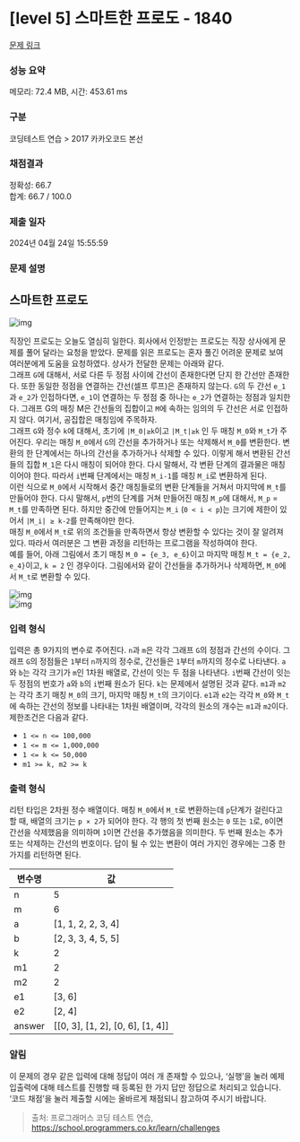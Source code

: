 # [level 5] 스마트한 프로도 - 1840 

[문제 링크](https://school.programmers.co.kr/learn/courses/30/lessons/1840) 

### 성능 요약

메모리: 72.4 MB, 시간: 453.61 ms

### 구분

코딩테스트 연습 > 2017 카카오코드 본선

### 채점결과

정확성: 66.7<br/>합계: 66.7 / 100.0

### 제출 일자

2024년 04월 24일 15:55:59

### 문제 설명

<h2>스마트한 프로도</h2>

<p><img src="https://t1.kakaocdn.net/codefestival/frodo1.png" title="" alt="img"></p>

<p>직장인 프로도는 오늘도 열심히 일한다. 회사에서 인정받는 프로도는 직장 상사에게 문제를 풀어 달라는 요청을 받았다. 문제를 읽은 프로도는 혼자 풀긴 어려운 문제로 보여 여러분에게 도움을 요청하였다. 상사가 전달한 문제는 아래와 같다.<br>
그래프 <code>G</code>에 대해서, 서로 다른 두 정점 사이에 간선이 존재한다면 단지 한 간선만 존재한다. 또한 동일한 정점을 연결하는 간선(셀프 루프)은 존재하지 않는다. <code>G</code>의 두 간선 <code>e_1</code>과 <code>e_2</code>가 인접하다면, <code>e_1</code>이 연결하는 두 정점 중 하나는 <code>e_2</code>가 연결하는 정점과 일치한다. 그래프 G의 매칭 M은 간선들의 집합이고 <code>M</code>에 속하는 임의의 두 간선은 서로 인접하지 않다. 여기서, 공집합은 매칭임에 주목하자.<br>
그래프 <code>G</code>와 정수 <code>k</code>에 대해서, 초기에 <code>|M_0|≥k</code>이고 <code>|M_t|≥k</code> 인 두 매칭 <code>M_0</code>와 <code>M_t</code>가 주어진다. 우리는 매칭 <code>M_0</code>에서 <code>G</code>의 간선을 추가하거나 또는 삭제해서 <code>M_0</code>를 변환한다. 변환의 한 단계에서는 하나의 간선을 추가하거나 삭제할 수 있다. 이렇게 해서 변환된 간선들의 집합 <code>M_1</code>은 다시 매칭이 되어야 한다. 다시 말해서, 각 변환 단계의 결과물은 매칭이어야 한다. 따라서 <code>i</code>번째 단계에서는 매칭 <code>M_i-1</code>를 매칭 <code>M_i</code>로 변환하게 된다.<br>
이런 식으로 <code>M_0</code>에서 시작해서 중간 매칭들로의 변환 단계들을 거쳐서 마지막에 <code>M_t</code>를 만들어야 한다. 다시 말해서, <code>p</code>번의 단계를 거쳐 만들어진 매칭 <code>M_p</code>에 대해서, <code>M_p</code> = <code>M_t</code>를 만족하면 된다. 하지만 중간에 만들어지는 <code>M_i</code> (<code>0 &lt; i &lt; p</code>)는 크기에 제한이 있어서 <code>|M_i| ≥ k-2</code>를 만족해야만 한다.<br>
매칭 <code>M_0</code>에서 <code>M_t</code>로 위의 조건들을 만족하면서 항상 변환할 수 있다는 것이 잘 알려져 있다. 따라서 여러분은 그 변환 과정을 리턴하는 프로그램을 작성하여야 한다.<br>
예를 들어, 아래 그림에서 초기 매칭 <code>M_0 = {e_3, e_6}</code>이고 마지막 매칭 <code>M_t = {e_2, e_4}</code>이고, <code>k = 2</code> 인 경우이다. 그림에서와 같이 간선들을 추가하거나 삭제하면, <code>M_0</code>에서 <code>M_t</code>로 변환할 수 있다.</p>

<p><img src="https://t1.kakaocdn.net/codefestival/frodo2.png" title="" alt="img"><br>
<img src="https://t1.kakaocdn.net/codefestival/frodo3.png" title="" alt="img"></p>

<h3>입력 형식</h3>

<p>입력은 총 9가지의 변수로 주어진다. <code>n</code>과 <code>m</code>은 각각 그래프 <code>G</code>의 정점과 간선의 수이다. 그래프 <code>G</code>의 정점들은 <code>1</code>부터 <code>n</code>까지의 정수로, 간선들은 <code>1</code>부터 <code>m</code>까지의 정수로 나타낸다. <code>a</code>와 <code>b</code>는 각각 크기가 <code>m</code>인 1차원 배열로, 간선이 잇는 두 점을 나타낸다. <code>i</code>번째 간선이 잇는 두 정점의 번호가 <code>a</code>와 <code>b</code>의 <code>i</code>번째 원소가 된다. <code>k</code>는 문제에서 설명된 것과 같다. <code>m1</code>과 <code>m2</code>는 각각 초기 매칭 <code>M_0</code>의 크기, 마지막 매칭 <code>M_t</code>의 크기이다. <code>e1</code>과 <code>e2</code>는 각각 <code>M_0</code>와 <code>M_t</code>에 속하는 간선의 정보를 나타내는 1차원 배열이며, 각각의 원소의 개수는 <code>m1</code>과 <code>m2</code>이다. 제한조건은 다음과 같다.</p>

<ul>
<li><code>1 &lt;= n &lt;= 100,000</code></li>
<li><code>1 &lt;= m &lt;= 1,000,000</code></li>
<li><code>1 &lt;= k &lt;= 50,000</code></li>
<li><code>m1 &gt;= k, m2 &gt;= k</code></li>
</ul>

<h3>출력 형식</h3>

<p>리턴 타입은 2차원 정수 배열이다. 매칭 <code>M_0</code>에서 <code>M_t</code>로 변환하는데 <code>p</code>단계가 걸린다고 할 때, 배열의 크기는 <code>p × 2</code>가 되어야 한다. 각 행의 첫 번째 원소는 <code>0</code> 또는 <code>1</code>로, <code>0</code>이면 간선을 삭제했음을 의미하며 <code>1</code>이면 간선을 추가했음을 의미한다. 두 번째 원소는 추가 또는 삭제하는 간선의 번호이다. 답이 될 수 있는 변환이 여러 가지인 경우에는 그중 한 가지를 리턴하면 된다.</p>
<table class="table">
        <thead><tr>
<th>변수명</th>
<th>값</th>
</tr>
</thead>
        <tbody><tr>
<td>n</td>
<td>5</td>
</tr>
<tr>
<td>m</td>
<td>6</td>
</tr>
<tr>
<td>a</td>
<td>[1, 1, 2, 2, 3, 4]</td>
</tr>
<tr>
<td>b</td>
<td>[2, 3, 3, 4, 5, 5]</td>
</tr>
<tr>
<td>k</td>
<td>2</td>
</tr>
<tr>
<td>m1</td>
<td>2</td>
</tr>
<tr>
<td>m2</td>
<td>2</td>
</tr>
<tr>
<td>e1</td>
<td>[3, 6]</td>
</tr>
<tr>
<td>e2</td>
<td>[2, 4]</td>
</tr>
<tr>
<td>answer</td>
<td>[[0, 3], [1, 2], [0, 6], [1, 4]]</td>
</tr>
</tbody>
      </table>
<h3>알림</h3>

<p>이 문제의 경우 같은 입력에 대해 정답이 여러 개 존재할 수 있으나, ‘실행’을 눌러 예제 입출력에 대해 테스트를 진행할 때 등록된 한 가지 답만 정답으로 처리되고 있습니다. ‘코드 채점’을 눌러 제출할 시에는 올바르게 채점되니 참고하여 주시기 바랍니다.</p>


> 출처: 프로그래머스 코딩 테스트 연습, https://school.programmers.co.kr/learn/challenges